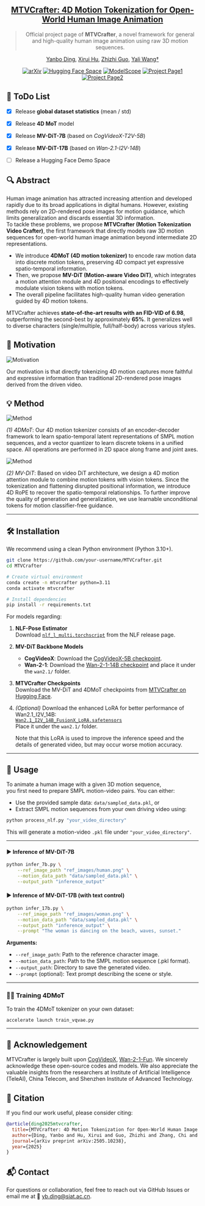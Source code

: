 <meta name="google-site-verification" content="-XQC-POJtlDPD3i2KSOxbFkSBde_Uq9obAIh_4mxTkM" />

<div align="center">

<h2><a href="https://www.arxiv.org/abs/2505.10238">MTVCrafter: 4D Motion Tokenization for Open-World Human Image Animation</a></h2>

> Official project page of **MTVCrafter**, a novel framework for general and high-quality human image animation using raw 3D motion sequences.

[Yanbo Ding](https://scholar.google.com/citations?user=r_ty-f0AAAAJ&hl=zh-CN),
[Xirui Hu](https://scholar.google.com/citations?user=-C7R25QAAAAJ&hl=zh-CN&oi=ao),
[Zhizhi Guo](https://dblp.org/pid/179/1036.html),
[Yali Wang†](https://scholar.google.com/citations?user=hD948dkAAAAJ)

[![arXiv](https://img.shields.io/badge/📖%20Paper-2408.10605-b31b1b.svg)](https://www.arxiv.org/abs/2505.10238)
[![Hugging Face Space](https://img.shields.io/badge/%F0%9F%A4%97%20Hugging%20Face-Models-yellow)](https://huggingface.co/yanboding/MTVCrafter)
[![ModelScope](https://img.shields.io/badge/🤖%20ModelScope-Models-blue)](https://www.modelscope.cn/models/AI-ModelScope/MTVCrafter)
[![Project Page1](https://img.shields.io/badge/🌐%20Page-CogVideoX-brightgreen)](https://dingyanb.github.io/MTVCtafter/)
[![Project Page2](https://img.shields.io/badge/🌐%20Page-Wan2.1-orange)](https://dingyanb.github.io/MTVCrafter-/)

</div>


## 📌 ToDo List

- [x] Release **global dataset statistics** (mean / std)  
- [x] Release **4D MoT** model  
- [x] Release **MV-DiT-7B** (based on *CogVideoX-T2V-5B*)  
- [x] Release **MV-DiT-17B** (based on *Wan-2.1-I2V-14B*)
- [ ] Release a Hugging Face Demo Space


## 🔍 Abstract

Human image animation has attracted increasing attention and developed rapidly due to its broad applications in digital humans. However, existing methods rely on 2D-rendered pose images for motion guidance, which limits generalization and discards essential 3D information.  
To tackle these problems, we propose **MTVCrafter (Motion Tokenization Video Crafter)**, the first framework that directly models raw 3D motion sequences for open-world human image animation beyond intermediate 2D representations.

- We introduce **4DMoT (4D motion tokenizer)** to encode raw motion data into discrete motion tokens, preserving 4D compact yet expressive spatio-temporal information.
- Then, we propose **MV-DiT (Motion-aware Video DiT)**, which integrates a motion attention module and 4D positional encodings to effectively modulate vision tokens with motion tokens.
- The overall pipeline facilitates high-quality human video generation guided by 4D motion tokens.

MTVCrafter achieves **state-of-the-art results with an FID-VID of 6.98**, outperforming the second-best by approximately **65%**. It generalizes well to diverse characters (single/multiple, full/half-body) across various styles.

## 🎯 Motivation

![Motivation](./static/images/Motivation.png)

Our motivation is that directly tokenizing 4D motion captures more faithful and expressive information than traditional 2D-rendered pose images derived from the driven video.

## 💡 Method

![Method](./static/images/4DMoT.png)

*(1) 4DMoT*:
Our 4D motion tokenizer consists of an encoder-decoder framework to learn spatio-temporal latent representations of SMPL motion sequences,
and a vector quantizer to learn discrete tokens in a unified space.
All operations are performed in 2D space along frame and joint axes.

![Method](./static/images/MV-DiT.png)

*(2) MV-DiT*:
Based on video DiT architecture,
we design a 4D motion attention module to combine motion tokens with vision tokens.
Since the tokenization and flattening disrupted positional information,
we introduce 4D RoPE to recover the spatio-temporal relationships.
To further improve the quality of generation and generalization,
we use learnable unconditional tokens for motion classifier-free guidance.

---

## 🛠️ Installation

We recommend using a clean Python environment (Python 3.10+).

```bash
git clone https://github.com/your-username/MTVCrafter.git
cd MTVCrafter

# Create virtual environment
conda create -n mtvcrafter python=3.11
conda activate mtvcrafter

# Install dependencies
pip install -r requirements.txt
```

For models regarding:

1. **NLF-Pose Estimator**  
   Download [`nlf_l_multi.torchscript`](https://github.com/isarandi/nlf/releases) from the NLF release page.

2. **MV-DiT Backbone Models**  
   - **CogVideoX**: Download the [CogVideoX-5B checkpoint](https://huggingface.co/THUDM/CogVideoX-5b).  
   - **Wan-2-1**: Download the [Wan-2-1-14B checkpoint](https://huggingface.co/alibaba-pai/Wan2.1-Fun-V1.1-14B-InP) and place it under the `wan2.1/` folder.

3. **MTVCrafter Checkpoints**  
   Download the MV-DiT and 4DMoT checkpoints from [MTVCrafter on Hugging Face](https://huggingface.co/yanboding/MTVCrafter).

4. *(Optional)*
   Download the enhanced LoRA for better performance of Wan2.1_I2V_14B:  
   [`Wan2.1_I2V_14B_FusionX_LoRA.safetensors`](https://huggingface.co/vrgamedevgirl84/Wan14BT2VFusioniX/blob/main/FusionX_LoRa/Wan2.1_I2V_14B_FusionX_LoRA.safetensors)  
   Place it under the `wan2.1/` folder.
   
   Note that this LoRA is used to improve the inference speed and the details of generated video, but may occur worse motion accuracy.

---

## 🚀 Usage

To animate a human image with a given 3D motion sequence,  
you first need to prepare SMPL motion-video pairs. You can either:

- Use the provided sample data: `data/sampled_data.pkl`, or  
- Extract SMPL motion sequences from your own driving video using:

```bash
python process_nlf.py "your_video_directory"
```

This will generate a motion-video `.pkl` file under `"your_video_directory"`.

---

#### ▶️ Inference of MV-DiT-7B
```bash
python infer_7b.py \
    --ref_image_path "ref_images/human.png" \
    --motion_data_path "data/sampled_data.pkl" \
    --output_path "inference_output"
```

#### ▶️ Inference of MV-DiT-17B (with text control)
```bash
python infer_17b.py \
    --ref_image_path "ref_images/woman.png" \
    --motion_data_path "data/sampled_data.pkl" \
    --output_path "inference_output" \
    --prompt "The woman is dancing on the beach, waves, sunset."
```

**Arguments:**

- `--ref_image_path`: Path to the reference character image.
- `--motion_data_path`: Path to the SMPL motion sequence (.pkl format).
- `--output_path`: Directory to save the generated video.
- `--prompt` (optional): Text prompt describing the scene or style.

---

### 🏋️‍♂️ Training 4DMoT

To train the 4DMoT tokenizer on your own dataset:

```bash
accelerate launch train_vqvae.py
```

---

## 💙 Acknowledgement
MTVCrafter is largely built upon 
[CogVideoX](https://github.com/THUDM/CogVideo), 
[Wan-2-1-Fun](https://github.com/aigc-apps/VideoX-Fun).
We sincerely acknowledge these open-source codes and models.
We also appreciate the valuable insights from the researchers at Institute of Artificial Intelligence (TeleAI), China Telecom, and Shenzhen Institute of Advanced Technology.


## 📄 Citation

If you find our work useful, please consider citing:

```bibtex
@article{ding2025mtvcrafter,
  title={MTVCrafter: 4D Motion Tokenization for Open-World Human Image Animation},
  author={Ding, Yanbo and Hu, Xirui and Guo, Zhizhi and Zhang, Chi and Wang, Yali},
  journal={arXiv preprint arXiv:2505.10238},
  year={2025}
}
```

## 📬 Contact

For questions or collaboration, feel free to reach out via GitHub Issues
or email me at 📧 yb.ding@siat.ac.cn.
